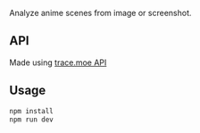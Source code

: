 Analyze anime scenes from image or screenshot.

## API

Made using [trace.moe API](https://soruly.github.io/trace.moe-api/#/?id=tracemoe-api)


## Usage
```js
npm install
npm run dev
```
